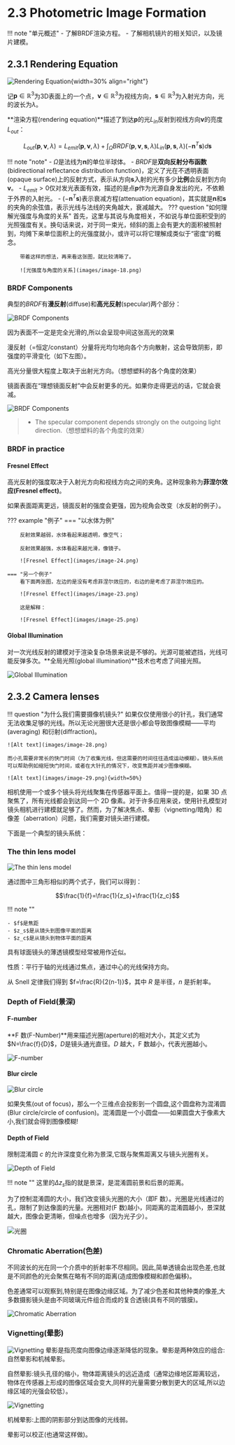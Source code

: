 # 2.3 Photometric Image Formation

!!! note "单元概述"
    - 了解BRDF渲染方程。
    - 了解相机镜片的相关知识，以及镜片建模。

## 2.3.1 Rendering Equation

![Rendering Equation](images/image-17.png){width=30% align="right"}

记$\mathbf{p} \in \mathbb{R}^3$为3D表面上的一个点，$\mathbf{v} \in \mathbb{R}^3$为视线方向，$\mathbf{s} \in \mathbb{R}^3$为入射光方向，光的波长为$\lambda$。

**渲染方程(rendering equation)**描述了到达$\mathbf{p}$的光$L_{in}$反射到视线方向$\mathbf{v}$的亮度$L_{out}$：

$$L_{out}(\mathbf{p},\mathbf{v},\lambda)=L_{emit}(\mathbf{p},\mathbf{v},\lambda)+\int_{\Omega}BRDF(\mathbf{p},\mathbf{v},\mathbf{s},\lambda)L_{in}(\mathbf{p},\mathbf{s},\lambda)(-\mathbf{n}^T\mathbf{s})d\mathbf{s}$$

!!! note "note"
    - $\Omega$是法线为$\mathbf{n}$的单位半球体。
    - $BRDF$是**双向反射分布函数**(bidirectional reflectance distribution function)，定义了光在不透明表面(opaque surface)上的反射方式，表示从方向$\mathbf{s}$入射的光有多少**比例**会反射到方向$\mathbf{v}$。
    - $L_{emit} > 0$仅对发光表面有效，描述的是点$\mathbf{p}$作为光源自身发出的光，不依赖于外界的入射光。
    - $(-\mathbf{n}^T\mathbf{s})$表示衰减方程(attenuation equation)，其实就是$\mathbf{n}$和$\mathbf{s}$的夹角的余弦值，表示光线与法线的夹角越大，衰减越大。
    ??? question "如何理解光强度与角度的关系"
        首先，这里与其说与角度相关，不如说与单位面积受到的光照强度有关。换句话来说，对于同一束光，倾斜的面上会有更大的面积被照射到，均摊下来单位面积上的光强度就小，或许可以将它理解成类似于“密度”的概念。

        带着这样的想法，再来看这张图，就比较清晰了。

        ![光强度与角度的关系](images/image-18.png)

### BRDF Components

典型的$BRDF$有**漫反射**(diffuse)和**高光反射**(specular)两个部分：

![BRDF Components](images/image-19.png)

因为表面不一定是完全光滑的,所以会呈现中间这张高光的效果

漫反射（=恒定/constant）分量将光均匀地向各个方向散射，这会导致阴影，即强度的平滑变化（如下左图）。

高光分量很大程度上取决于出射光方向。（想想塑料的各个角度的效果）

镜面表面在“理想镜面反射”中会反射更多的光。如果你走得更远的话，它就会衰减。

![BRDF Components](images/image-22.png)

> - The specular component depends strongly on the outgoing light direction.（想想塑料的各个角度的效果）

### BRDF in practice

#### Fresnel Effect

高光反射的强度取决于入射光方向和视线方向之间的夹角。这种现象称为**菲涅尔效应(Fresnel effect)**。

如果表面距离更远，镜面反射的强度会更强，因为视角会改变（水反射的例子）。

??? example "例子"
    === "以水体为例"

        反射效果越弱，水体看起来越透明，像空气；

        反射效果越强，水体看起来越光滑，像镜子。

        ![Fresnel Effect](images/image-24.png)

    === "另一个例子"
        看下面两张图，左边的是没有考虑菲涅尔效应的，右边的是考虑了菲涅尔效应的。
        
        ![Fresnel Effect](images/image-23.png)
        
        这是解释：

        ![Fresnel Effect](images/image-25.png)

#### Global Illumination

对一次光线反射的建模对于渲染复杂场景来说是不够的。光源可能被遮挡，光线可能反弹多次。**全局光照(global illumination)**技术也考虑了间接光照。

![Global Illumination](images/image-26.png)

## 2.3.2 Camera lenses

!!! question "为什么我们需要摄像机镜头?"
    如果仅仅使用很小的针孔，我们通常无法收集足够的光线。所以无论光圈很大还是很小都会导致图像模糊——平均(averaging) 和衍射(diffraction)。

    ![Alt text](images/image-28.png)

    而小孔需要非常长的快门时间（为了收集光线，但这需要的时间往往造成运动模糊）。镜头系统可以帮助例如缩短快门时间，或者在大针孔的情况下，改变焦距并减少图像模糊。

    ![Alt text](images/image-29.png){width=50%}

相机使用一个或多个镜头将光线聚集在传感器平面上。值得一提的是，如果 3D 点聚焦了，所有光线都会到达同一个 2D 像素。对于许多应用来说，使用针孔模型对镜头相机进行建模就足够了。然而，为了解决焦点、晕影（vignetting/暗角）和像差（aberration）问题，我们需要对镜头进行建模。

下面是一个典型的镜头系统：

### The thin lens model

![The thin lens model](images/image-27.png)

通过图中三角形相似的两个式子，我们可以得到：

$$\frac{1}{f}=\frac{1}{z_s}+\frac{1}{z_c}$$

!!! note ""

    - $f$是焦距
    - $z_s$是从镜头到图像平面的距离
    - $z_c$是从镜头到物体平面的距离

具有球面镜头的薄透镜模型经常被用作近似。

性质：平行于轴的光线通过焦点，通过中心的光线保持方向。

从 Snell 定律我们得到 $f=\frac{R}{2(n-1)}$，其中 $R$ 是半径，$n$ 是折射率。

### Depth of Field(景深)

#### F-number

**F 数(F-Number)**用来描述光圈(aperture)的相对大小，其定义式为 $N=\frac{f}{D}$，$D$是镜头通光直径。$D$ 越大，F 数越小，代表光圈越小。

![F-number](images/image-34.png)

#### Blur circle

![Blur circle](images/image-31.png)

如果失焦(out of focus)，那么一个三维点会投影到一个圆盘,这个圆盘称为混淆圆(Blur circle/circle of confusion)。混淆圆是一个小圆盘——如果圆盘大于像素大小,我们就会得到图像模糊!

#### Depth of Field

限制混淆圆 $c$ 的允许深度变化称为景深,它既与聚焦距离又与镜头光圈有关。

![Depth of Field](images/image-30.png)

!!! note ""
    这里的$\Delta z_s$指的就是景深，是混淆圆前景和后景的距离。

为了控制混淆圆的大小，我们改变镜头光圈的大小（即F 数）。光圈是光线通过的孔，限制了到达像面的光量。光圈相对(F 数)越小，同距离的混淆圆越小，景深就越大，图像会更清晰，但噪点也增多（因为光子少）。

![光圈](images/image-33.png)

### Chromatic Aberration(色差)

不同波长的光在同一个介质中的折射率不尽相同。因此,简单透镜会出现色差,也就是不同颜色的光会聚焦在略有不同的距离(造成图像模糊和颜色偏移)。

色差通常可以观察到,特别是在图像边缘区域。为了减少色差和其他种类的像差,大多数摄影镜头是由不同玻璃元件组合而成的复合透镜(具有不同的镀膜)。

![Chromatic Aberration](images/image-35.png)

### Vignetting(晕影)

![Vignetting](images/image-37.png)
晕影是指亮度向图像边缘逐渐降低的现象。晕影是两种效应的组合:自然晕影和机械晕影。

自然晕影:镜头孔径的缩小，物体距离镜头的远近造成（通常边缘地区距离较远，物体在传感器上形成的图像区域会变大,同样的光量需要分散到更大的区域,所以边缘区域的光强会较低）。

![Vignetting](images/image-36.png)

机械晕影:上图的阴影部分到达图像的光线弱。

晕影可以校正(也通常这样做)。
